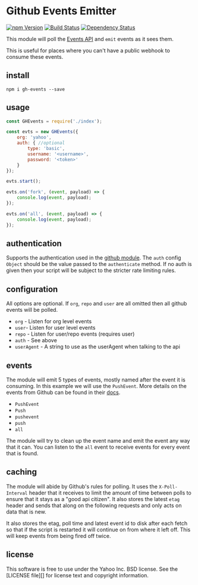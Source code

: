 Github Events Emitter
=====================

[![npm Version][npm-badge]][npm]
[![Build Status][travis-badge]][travis]
[![Dependency Status][david-badge]][david]

This module will poll the [Events API](https://developer.github.com/v3/activity/events/) and `emit` events as it sees them.

This is useful for places where you can't have a public webhook to consume these events.

install
-------

`npm i gh-events --save`

usage
-----

```js
const GHEvents = require('./index');

const evts = new GHEvents({
    org: 'yahoo',
    auth: { //optional
        type: 'basic',
        username: '<username>',
        password: '<token>'
    }
});

evts.start();

evts.on('fork', (event, payload) => {
    console.log(event, payload);
});

evts.on('all', (event, payload) => {
    console.log(event, payload);
});
```

authentication
--------------

Supports the authentication used in the [github module](https://github.com/mikedeboer/node-github#authentication).
The `auth` config `Object` should be the value passed to the `authenticate` method. If no auth is given then your script
will be subject to the stricter rate limiting rules.

configuration
-------------

All options are optional. If `org`, `repo` and `user` are all omitted then all github events will be polled.

   * `org` - Listen for org level events
   * `user`- Listen for user level events
   * `repo` - Listen for user/repo events (requires user)
   * `auth` - See above
   * `userAgent` - A string to use as the userAgent when talking to the api

events
------

The module will emit 5 types of events, mostly named after the event it is consuming. In this example we will use the `PushEvent`.
More details on the events from Github can be found in their [docs](https://developer.github.com/v3/activity/events/types/).

   * `PushEvent`
   * `Push`
   * `pushevent`
   * `push`
   * `all`

The module will try to clean up the event name and emit the event any way that it can. You can listen to the `all` event to
receive events for every event that is found.

caching
-------

The module will abide by Github's rules for polling. It uses the `X-Poll-Interval` header that it receives to limit the amount 
of time between polls to ensure that it stays as a "good api citizen". It also stores the latest `etag` header and sends that
along on the following requests and only acts on data that is new.

It also stores the etag, poll time and latest event id to disk after each fetch so that if the script is restarted it will
continue on from where it left off. This will keep events from being fired off twice.

license
-------

This software is free to use under the Yahoo Inc. BSD license.
See the [LICENSE file][] for license text and copyright information.

[npm]: https://www.npmjs.org/package/gh-events
[npm-badge]: https://img.shields.io/npm/v/gh-events.svg?style=flat-square
[david]: https://david-dm.org/yahoo/gh-events
[david-badge]: https://img.shields.io/david/davglass/gh-events.svg?style=flat-square
[travis]: https://travis-ci.org/davglass/gh-events
[travis-badge]: https://img.shields.io/travis/davglass/gh-events/master.svg?style=flat-square
